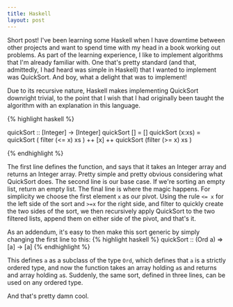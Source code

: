 ```yaml
---
title: Haskell
layout: post
---
```


Short post! I've been learning some Haskell when I have downtime between other projects and want to spend time with my head in a book working out problems. As part of the learning experience, I like to implement algorithms that I'm already familiar with. One that's pretty standard (and that, admittedly, I had heard was simple in Haskell) that I wanted to implement was QuickSort. And boy, what a delight that was to implement!

Due to its recursive nature, Haskell makes implementing QuickSort downright trivial, to the point that I wish that I had originally been taught the algorithm with an explanation in this language.

{% highlight haskell %}

quickSort :: [Integer] -> [Integer]
quickSort [] = []
quickSort (x:xs) = quickSort ( filter (<= x) xs )
    ++ [x] ++ quickSort (filter (>= x) xs )

{% endhighlight %}

The first line defines the function, and says that it takes an Integer array and returns an Integer array. Pretty simple and pretty obvious considering what QuickSort does.
The second line is our base case. If we're sorting an empty list, return an empty list.
The final line is where the magic happens. For simplicity we choose the first element `x` as our pivot. Using the rule `<= x` for the left side of the sort and `>=x` for the right side, and filter to quickly create the two sides of the sort, we then recursively apply QuickSort to the two filtered lists, append them on either side of the pivot, and that's it.

As an addendum, it's easy to then make this sort generic by simply changing the first line to this:
{% highlight haskell %}
quickSort :: (Ord a) => [a] -> [a]
{% endhighlight %} 

This defines `a` as a subclass of the type `Ord`, which defines that `a` is a strictly ordered type, and now the function takes an array holding `a`s and returns and array holding `a`s. Suddenly, the same sort, defined in three lines, can be used on any ordered type.

And that's pretty damn cool.
